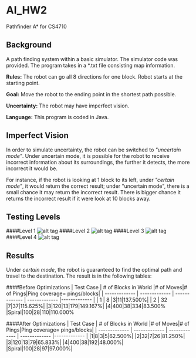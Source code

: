 # AI_HW2
Pathfinder A* for CS4710

## Background
A path finding system within a basic simulator. The simulator code was provided. The program takes in a *.txt file consisting map information.

**Rules:** The robot can go all 8 directions for one block. Robot starts at the starting point. 

**Goal:** Move the robot to the ending point in the shortest path possible. 

**Uncertainty:** The robot may have imperfect vision. 

**Language:** This program is coded in Java.

## Imperfect Vision
In order to simulate uncertainty, the robot can be switched to *"uncertain mode"*. Under uncertain mode, it is possible for the robot to receive incorrect information about its surroundings, the further it detects, the more incorrect it would be. 

For instance, if the robot is looking at 1 block to its left, under *"certain mode"*, it would return the correct result; under "uncertain mode", there is a small chance it may return the incorrect result. There is bigger chance it returns the incorrect result if it were look at 10 blocks away.

## Testing Levels
####Level 1
![alt tag](https://raw.githubusercontent.com/ss2cp/AI_HW2/master/Results/Level_1.png)
####Level 2
![alt tag](https://raw.githubusercontent.com/ss2cp/AI_HW2/master/Results/Level_2.png)
####Level 3
![alt tag](https://raw.githubusercontent.com/ss2cp/AI_HW2/master/Results/Level_3.png)
####Level 4
![alt tag](https://raw.githubusercontent.com/ss2cp/AI_HW2/master/Results/Level_4.png)

## Results
Under *certain mode*, the robot is guaranteed to find the optimal path and travel to the destination. 
The result is in the following tables:

####Before Optimizations
| Test Case  | # of Blocks in World |# of Moves|# of Pings|Ping coverage= pings/blocks|
| ------------- | ------------- | ------------- | ------------- |------------- |
| 1  | 8  |3|11|137.500%|
| 2  | 32 |7|37|115.625%|
|3|120|13|179|149.167%|
|4|400|38|334|83.500%
|Spiral|100|28|110|110.000%

####After Optimizations
| Test Case  | # of Blocks in World |# of Moves|# of Pings|Ping coverage= pings/blocks|
| ------------- | ------------- | ------------- | ------------- |------------- |
|1|8|3|5|62.500%|
|2|32|7|26|81.250%|
|3|120|13|79|65.833%|
|4|400|38|192|48.000%|
|Spiral|100|28|97|97.000%|
